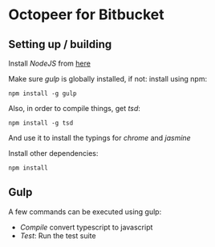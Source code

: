# Octopeer for Bitbucket

## Setting up / building
Install *NodeJS* from [here](https://nodejs.org)

Make sure *gulp* is globally installed, if not: install using npm:
```
npm install -g gulp
```
Also, in order to compile things, get *tsd*:
```
npm install -g tsd
```
And use it to install the typings for _chrome_ and _jasmine_

Install other dependencies:
```
npm install
```

## Gulp
A few commands can be executed using gulp:
- *Compile* convert typescript to javascript
- *Test*: Run the test suite


